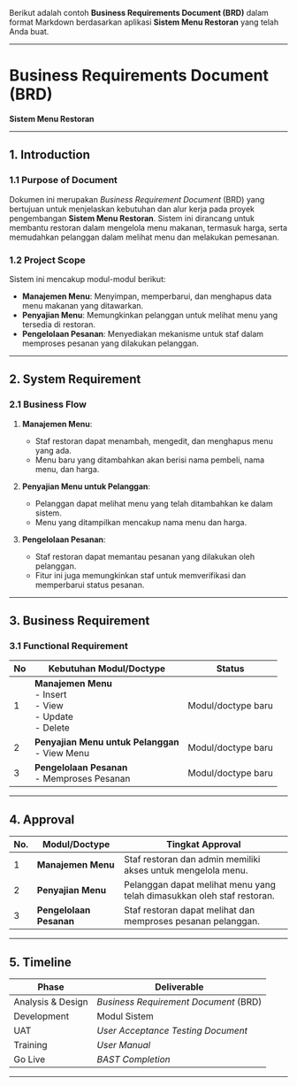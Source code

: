 Berikut adalah contoh **Business Requirements Document (BRD)** dalam format Markdown berdasarkan aplikasi **Sistem Menu Restoran** yang telah Anda buat.

---

# **Business Requirements Document (BRD)**  
**Sistem Menu Restoran**

---

## **1. Introduction**

### 1.1 Purpose of Document
Dokumen ini merupakan *Business Requirement Document* (BRD) yang bertujuan untuk menjelaskan kebutuhan dan alur kerja pada proyek pengembangan **Sistem Menu Restoran**. Sistem ini dirancang untuk membantu restoran dalam mengelola menu makanan, termasuk harga, serta memudahkan pelanggan dalam melihat menu dan melakukan pemesanan.

### 1.2 Project Scope
Sistem ini mencakup modul-modul berikut:
- **Manajemen Menu**: Menyimpan, memperbarui, dan menghapus data menu makanan yang ditawarkan.
- **Penyajian Menu**: Memungkinkan pelanggan untuk melihat menu yang tersedia di restoran.
- **Pengelolaan Pesanan**: Menyediakan mekanisme untuk staf dalam memproses pesanan yang dilakukan pelanggan.

---

## **2. System Requirement**

### 2.1 Business Flow

1. **Manajemen Menu**:
   - Staf restoran dapat menambah, mengedit, dan menghapus menu yang ada.
   - Menu baru yang ditambahkan akan berisi nama pembeli, nama menu, dan harga.
   
2. **Penyajian Menu untuk Pelanggan**:
   - Pelanggan dapat melihat menu yang telah ditambahkan ke dalam sistem.
   - Menu yang ditampilkan mencakup nama menu dan harga.

3. **Pengelolaan Pesanan**:
   - Staf restoran dapat memantau pesanan yang dilakukan oleh pelanggan.
   - Fitur ini juga memungkinkan staf untuk memverifikasi dan memperbarui status pesanan.

---

## **3. Business Requirement**

### 3.1 Functional Requirement

| No  | Kebutuhan Modul/Doctype                                          | Status             |
|-----|------------------------------------------------------------------|--------------------|
| 1   | **Manajemen Menu**<br>- Insert<br>- View<br>- Update<br>- Delete | Modul/doctype baru |
| 2   | **Penyajian Menu untuk Pelanggan**<br>- View Menu                | Modul/doctype baru |
| 3   | **Pengelolaan Pesanan**<br>- Memproses Pesanan                   | Modul/doctype baru |

---

## **4. Approval**

| No. | Modul/Doctype             | Tingkat Approval                                               |
|-----|---------------------------|----------------------------------------------------------------|
| 1   | **Manajemen Menu**         | Staf restoran dan admin memiliki akses untuk mengelola menu. |
| 2   | **Penyajian Menu**         | Pelanggan dapat melihat menu yang telah dimasukkan oleh staf restoran. |
| 3   | **Pengelolaan Pesanan**    | Staf restoran dapat melihat dan memproses pesanan pelanggan. |

---

## **5. Timeline**

| Phase               | Deliverable                              |
|---------------------|------------------------------------------|
| Analysis & Design   | *Business Requirement Document* (BRD)    |
| Development         | Modul Sistem                             |
| UAT                 | *User Acceptance Testing Document*      |
| Training            | *User Manual*                           |
| Go Live             | *BAST Completion*                       |

---
